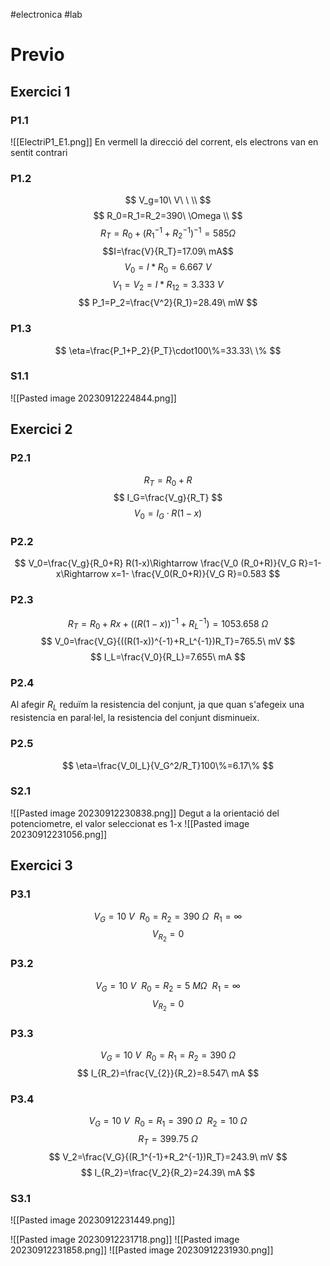 #electronica #lab
# Previo
## Exercici 1
### P1.1
![[ElectriP1_E1.png]]
En vermell la direcció del corrent, els electrons van en sentit contrari
### P1.2
$$
V_g=10\ V\ \ \\
$$$$
R_0=R_1=R_2=390\ \Omega \\
$$
$$R_T=R_0+(R_1^{-1}+R_2^{-1})^{-1}=585\Omega$$
$$I=\frac{V}{R_T}=17.09\ mA$$
$$
V_0=I*R_0=6.667\ V
$$
$$
V_1=V_2=I*R_{12}=3.333\ V
$$
$$
P_1=P_2=\frac{V^2}{R_1}=28.49\ mW
$$
### P1.3
$$
\eta=\frac{P_1+P_2}{P_T}\cdot100\%=33.33\ \%
$$
### S1.1
![[Pasted image 20230912224844.png]]
## Exercici 2
### P2.1
$$
R_T=R_0+R
$$
$$
I_G=\frac{V_g}{R_T}
$$
$$
V_0=I_G\cdot R(1-x)
$$
### P2.2
$$
V_0=\frac{V_g}{R_0+R} R(1-x)\Rightarrow \frac{V_0 (R_0+R)}{V_G R}=1-x\Rightarrow x=1- \frac{V_0(R_0+R)}{V_G R}=0.583
$$
### P2.3
$$
R_T=R_0+Rx+((R(1-x))^{-1}+R_L^{-1})=1053.658\ \Omega
$$
$$
V_0=\frac{V_G}{((R(1-x))^{-1}+R_L^{-1})R_T}=765.5\ mV
$$
$$
I_L=\frac{V_0}{R_L}=7.655\ mA
$$
### P2.4
Al afegir $R_L$ reduïm la resistencia  del conjunt, ja que 
quan s'afegeix una resistencia en paral·lel, la resistencia del conjunt disminueix.
### P2.5
$$
\eta=\frac{V_0I_L}{V_G^2/R_T}100\%=6.17\%
$$
### S2.1
![[Pasted image 20230912230838.png]]
Degut a la orientació del potenciometre, el valor seleccionat es 1-x
![[Pasted image 20230912231056.png]]

## Exercici 3
### P3.1
$$
V_G=10\ V\ \ R_0=R_2=390\ \Omega\ \ R_1=\infty
$$
$$
V_{R_2}=0
$$
### P3.2
$$
V_G=10\ V\ \ R_0=R_2=5\ M\Omega\ \ R_1=\infty
$$
$$
V_{R_2}=0
$$
### P3.3
$$
V_G=10\ V\ \ R_0=R_1=R_2=390\ \Omega
$$
$$
I_{R_2}=\frac{V_{2}}{R_2}=8.547\ mA
$$
### P3.4
$$
V_G=10\ V\ \ R_0=R_1=390\ \Omega\ \ R_2=10\ \Omega
$$
$$
R_T=399.75\ \Omega
$$
$$
V_2=\frac{V_G}{(R_1^{-1}+R_2^{-1})R_T}=243.9\ mV
$$
$$
I_{R_2}=\frac{V_2}{R_2}=24.39\ mA
$$
### S3.1

![[Pasted image 20230912231449.png]]

![[Pasted image 20230912231718.png]]
![[Pasted image 20230912231858.png]]
![[Pasted image 20230912231930.png]]
